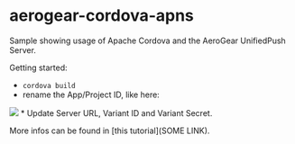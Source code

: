 aerogear-cordova-apns
=====================

Sample showing usage of Apache Cordova and the AeroGear UnifiedPush Server.

Getting started:

* ```cordova build```
* rename the App/Project ID, like here:
<img src="http://aerogear.org/docs/guides/aerogear-push-ios/img/bundleIDchange.png" />
* Update Server URL, Variant ID and Variant Secret.

More infos can be found in [this tutorial](SOME LINK).